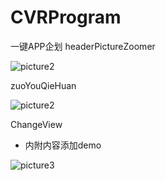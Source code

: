 # CVRProgram
一键APP企划
headerPictureZoomer

![picture2](http://ww3.sinaimg.cn/mw690/be3cd04agw1f4jfxr3u8ng208o0dtu0x.gif)

zuoYouQieHuan 

![picture2](http://ww1.sinaimg.cn/mw690/be3cd04agw1f4jfxfyp3dg208o0dte84.gif)

ChangeView

* 内附内容添加demo

![picture3](http://ww1.sinaimg.cn/mw690/be3cd04agw1f4ke7j8v54g208o0fv4af.gif)
